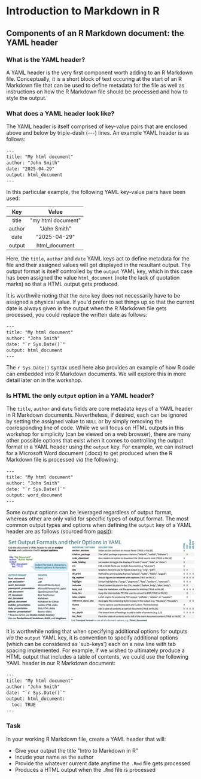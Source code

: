 # Introduction to Markdown in R

## Components of an R Markdown document: the YAML header

### What is the YAML header?

A YAML header is the very first component worth adding to an R Markdown file. Conceptually, it is a short block of text occuring at the start of an R Markdown file that can be used to define metadata for the file as well as instructions on how the R Markdown file should be processed and how to style the output.

### What does a YAML header look like?

The YAML header is itself comprised of key-value pairs that are enclosed above and below by triple-dash (---) lines. An example YAML header is as follows:

```rmarkdown
---
title: "My html document"
author: "John Smith"
date: "2025-04-29"
output: html_document
---
```

In this particular example, the following YAML key-value pairs have been used:

| Key     | Value               |
|:------: | :-----------------: |
| title   | "my html document"  |
| author  | "John Smith"        |
| date    | "2025-04-29"        |
| output  | html_document       |

Here, the `title`, `author` and `date` YAML keys act to define metadata for the file and their assigned values will get displayed in the resultant output. The output format is itself controlled by the `output` YAML key, which in this case has been assigned the value `html_document` (note the lack of quotation marks) so that a HTML output gets produced.

It is worthwile noting that the `date` key does not necessarily have to be assigned a physical value. If you'd prefer to set things up so that the current date is always given in the output when the R Markdown file gets processed, you could replace the written date as follows:

```rmarkdown
---
title: "My html document"
author: "John Smith"
date: "`r Sys.Date()`"
output: html_document
---
```

The `r Sys.Date()` syntax used here also provides an example of how R code can embedded into R Markdown documents. We will explore this in more detail later on in the workshop.

### Is HTML the only `output` option in a YAML header? 

The `title`, `author` and `date` fields are core metadata keys of a YAML header in R Markdown documents. Nevertheless, if desired, each can be ignored by setting the assigned value to `NULL` or by simply removing the corresponding line of code. While we will focus on HTML outputs in this workshop for simplicity (can be viewed on a web browser), there are many other possible options that exist when it comes to controlling the output format in a YAML header using the `output` key. For example, we can instruct for a Microsoft Word document (.docx) to get produced when the R Markdown file is processed *via* the following:

```rmarkdown
---
title: "My html document"
author: "John Smith"
date: "`r Sys.Date()`"
output: word_document
---
```

Some output options can be leveraged regardless of output format, whereas other are only valid for specific types of output format. The most common output types and options when defining the `output` key of a YAML header are as follows (sourced from [posit](https://posit.co/wp-content/uploads/2022/10/rmarkdown-1.pdf)):

![rmarkdown outputs](Embedded_Display_Items/rmarkdown_cheat_sheet_outputs.png)

It is worthwhile noting that when specifying additional options for outputs *via* the `output` YAML key, it is convention to specify additional options (which can be considered as 'sub-keys') each on a new line with tab spacing implemented. For example, if we wished to ultimately produce a HTML output that includes a table of contents, we could use the following YAML header in our R Markdown document:

```rmarkdown
---
title: "My html document"
author: "John Smith"
date: "`r Sys.Date()`"
output: html_document:
  toc: TRUE
---
```

### Task

In your working R Markdown file, create a YAML header that will:

- Give your output the title "Intro to Markdown in R"
- Incude your name as the author
- Provide the whatever current date anytime the `.Rmd` file gets processed
- Produces a HTML output when the `.Rmd` file is processed
